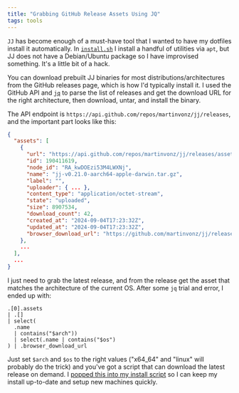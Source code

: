 ```yaml
---
title: "Grabbing GitHub Release Assets Using JQ"
tags: tools
---
```


`JJ` has become enough of a must-have tool that I wanted to have my dotfiles install it automatically. In [`install.sh`][install.sh] I install a handful of utilities via `apt`, but JJ does not have a Debian/Ubuntu package so I have improvised something. It's a little bit of a hack.

[install.sh]: https://github.com/willhbr/dotfiles/blob/main/install.sh

You can download prebuilt JJ binaries for most distributions/architectures from the GitHub releases page, which is how I'd typically install it. I used the GitHub API and [`jq`](https://github.com/jqlang/jq) to parse the list of releases and get the download URL for the right architecture, then download, untar, and install the binary.

The API endpoint is `https://api.github.com/repos/martinvonz/jj/releases`, and the important part looks like this:

```json
{
  "assets": [
    {
      "url": "https://api.github.com/repos/martinvonz/jj/releases/assets/190411619",
      "id": 190411619,
      "node_id": "RA_kwDOEzi53M4LWXNj",
      "name": "jj-v0.21.0-aarch64-apple-darwin.tar.gz",
      "label": "",
      "uploader": { ... },
      "content_type": "application/octet-stream",
      "state": "uploaded",
      "size": 8907534,
      "download_count": 42,
      "created_at": "2024-09-04T17:23:32Z",
      "updated_at": "2024-09-04T17:23:32Z",
      "browser_download_url": "https://github.com/martinvonz/jj/releases/download/v0.21.0/jj-v0.21.0-aarch64-apple-darwin.tar.gz"
    },
    ...
  ],
  ...
}
```

I just need to grab the latest release, and from the release get the asset that matches the architecture of the current OS. After some `jq` trial and error, I ended up with:

```
.[0].assets
| .[]
| select(
  .name
  | contains("$arch"))
  | select(.name | contains("$os")
) | .browser_download_url
```

Just set `$arch` and `$os` to the right values ("x64_64" and "linux" will probably do the trick) and you've got a script that can download the latest release on demand. I [popped this into my install script](https://github.com/willhbr/dotfiles/blob/8602f53addbb51e77a27897fef1eba074a826f08/install.sh#L15-L33) so I can keep my install up-to-date and setup new machines quickly.
